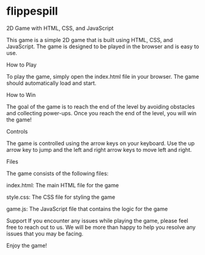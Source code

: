 # flippespill

2D Game with HTML, CSS, and JavaScript

This game is a simple 2D game that is built using HTML, CSS, and JavaScript. The game is designed to be played in the browser and is easy to use.

How to Play

To play the game, simply open the index.html file in your browser. The game should automatically load and start.

How to Win

The goal of the game is to reach the end of the level by avoiding obstacles and collecting power-ups. Once you reach the end of the level, you will win the game!

Controls

The game is controlled using the arrow keys on your keyboard. Use the up arrow key to jump and the left and right arrow keys to move left and right.

Files

The game consists of the following files:

index.html: The main HTML file for the game

style.css: The CSS file for styling the game

game.js: The JavaScript file that contains the logic for the game

Support
If you encounter any issues while playing the game, please feel free to reach out to us. We will be more than happy to help you resolve any issues that you may be facing.

Enjoy the game!

